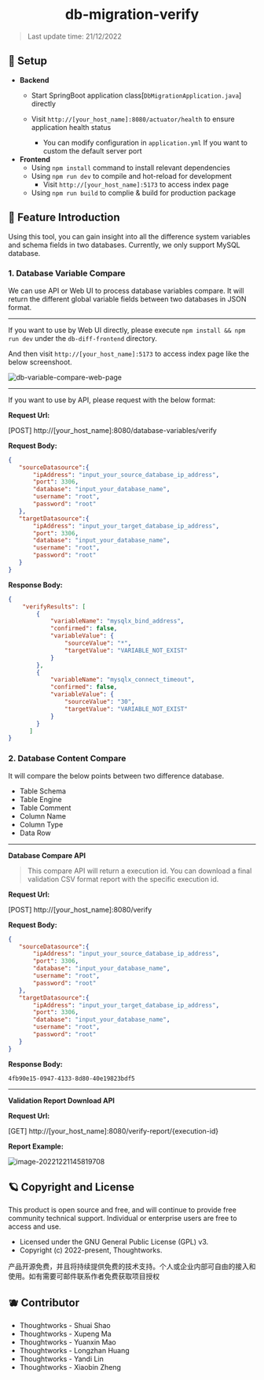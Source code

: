 # <div align="center">db-migration-verify</div>

>Last update time: 21/12/2022

## 🥏 Setup

- **Backend**
  - Start SpringBoot application class[`DbMigrationApplication.java`] directly 
  
  - Visit `http://[your_host_name]:8080/actuator/health` to ensure application health status
    - You can modify configuration in  `application.yml` If you want to custom the default server port
- **Frontend**
  - Using `npm install` command to install relevant dependencies
  - Using `npm run dev` to compile and hot-reload for development
    - Visit `http://[your_host_name]:5173` to access index page
  - Using `npm run build` to complie & build for production package

## 🌈 Feature Introduction

Using this tool, you can gain insight into all the difference system variables and schema fields in two databases. Currently, we only support MySQL database.

### 1. Database Variable Compare

We can use API or Web UI to process database variables compare. It will return the different global variable fields between two databases in JSON format.

---

If you want to use by Web UI directly, please execute `npm install && npm run dev` under the `db-diff-frontend` directory. 

And then visit `http://[your_host_name]:5173` to access index page like the below screenshoot.

![db-variable-compare-web-page](https://zchengb-images.oss-cn-shenzhen.aliyuncs.com/image-20221221154045561.png)

---

If you want to use by API, please request with the below format:

**Request Url:**

[POST] http://[your_host_name]:8080/database-variables/verify

**Request Body:**

```json
{
   "sourceDatasource":{
       "ipAddress": "input_your_source_database_ip_address",
       "port": 3306,
       "database": "input_your_database_name",
       "username": "root",
       "password": "root"
   },
   "targetDatasource":{
       "ipAddress": "input_your_target_database_ip_address",
       "port": 3306,
       "database": "input_your_database_name",
       "username": "root",
       "password": "root"
   }
}
```

**Response Body:**

```json
{
    "verifyResults": [
        {
            "variableName": "mysqlx_bind_address",
            "confirmed": false,
            "variableValue": {
                "sourceValue": "*",
                "targetValue": "VARIABLE_NOT_EXIST"
            }
        },
        {
            "variableName": "mysqlx_connect_timeout",
            "confirmed": false,
            "variableValue": {
                "sourceValue": "30",
                "targetValue": "VARIABLE_NOT_EXIST"
            }
        }
      ]
}
```

### 2. Database Content Compare

It will compare the below points between two difference database.

- Table Schema
- Table Engine
- Table Comment
- Column Name
- Column Type
- Data Row

---

**Database Compare API**

>This compare API will return a execution id. You can download a final validation CSV format report with the specific execution id.

**Request Url:**

[POST] http://[your_host_name]:8080/verify

**Request Body:**

```json
{
   "sourceDatasource":{
       "ipAddress": "input_your_source_database_ip_address",
       "port": 3306,
       "database": "input_your_database_name",
       "username": "root",
       "password": "root"
   },
   "targetDatasource":{
       "ipAddress": "input_your_target_database_ip_address",
       "port": 3306,
       "database": "input_your_database_name",
       "username": "root",
       "password": "root"
   }
}
```

**Response Body:**

```
4fb90e15-0947-4133-8d80-40e19823bdf5
```

---

**Validation Report Download API**

**Request Url:**

[GET] http://[your_host_name]:8080/verify-report/{execution-id}

**Report Example:**

![image-20221221145819708](https://zchengb-images.oss-cn-shenzhen.aliyuncs.com/image-20221221145819708.png)

## 🪐 Copyright and License

This product is open source and free, and will continue to provide free community technical support. Individual or enterprise users are free to access and use.

- Licensed under the GNU General Public License (GPL) v3.
- Copyright (c) 2022-present, Thoughtworks.

产品开源免费，并且将持续提供免费的技术支持。个人或企业内部可自由的接入和使用。如有需要可邮件联系作者免费获取项目授权

## 🫐 Contributor

- Thoughtworks - Shuai Shao
- Thoughtworks - Xupeng Ma
- Thoughtworks - Yuanxin Mao
- Thoughtworks - Longzhan Huang
- Thoughtworks - Yandi Lin
- Thoughtworks - Xiaobin Zheng